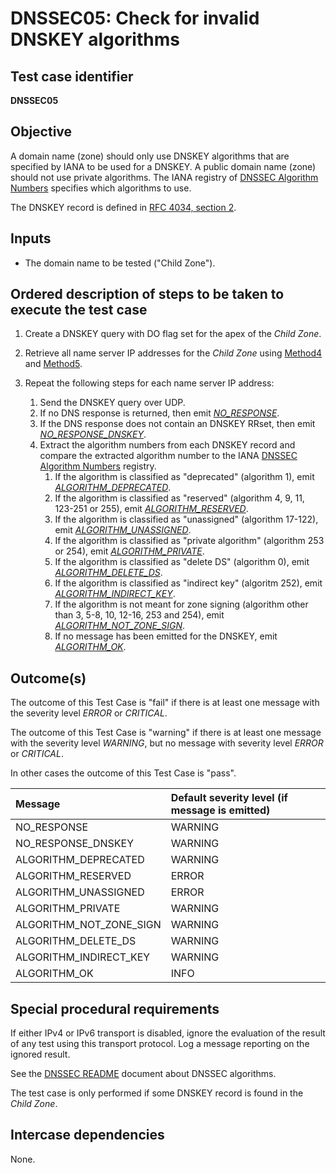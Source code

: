 # DNSSEC05: Check for invalid DNSKEY algorithms

## Test case identifier
**DNSSEC05**

## Objective

A domain name (zone) should only use DNSKEY algorithms that are specified 
by IANA to be used for a DNSKEY. A public domain name (zone) should not
use private algorithms. The IANA registry of [DNSSEC Algorithm Numbers]
specifies which algorithms to use.

The DNSKEY record is defined in [RFC 4034, section 2].

## Inputs

* The domain name to be tested ("Child Zone").

## Ordered description of steps to be taken to execute the test case

1. Create a DNSKEY query with DO flag set for the apex of the 
   *Child Zone*.

2. Retrieve all name server IP addresses for the
   *Child Zone* using [Method4] and [Method5].

3. Repeat the following steps for each name server IP address:

   1. Send the DNSKEY query over UDP.
   2. If no DNS response is returned, then emit *[NO_RESPONSE]*.
   3. If the DNS response does not contain an DNSKEY RRset,
      then emit *[NO_RESPONSE_DNSKEY]*.
   4. Extract the algorithm numbers from each DNSKEY record and
      compare the extracted algorithm number to the IANA
      [DNSSEC Algorithm Numbers] registry.
      1. If the algorithm is classified as "deprecated" (algorithm 
         1), emit *[ALGORITHM_DEPRECATED]*.
      2. If the algorithm is classified as "reserved" (algorithm 
         4, 9, 11, 123-251 or 255), emit *[ALGORITHM_RESERVED]*.
      3. If the algorithm is classified as "unassigned" (algorithm
         17-122), emit *[ALGORITHM_UNASSIGNED]*.
      4. If the algorithm is classified as "private algorithm"
         (algorithm 253 or 254), emit *[ALGORITHM_PRIVATE]*.
      5. If the algorithm is classified as "delete DS" (algorithm
         0), emit *[ALGORITHM_DELETE_DS]*.
      6. If the algorithm is classified as "indirect key" (algoritm
         252), emit *[ALGORITHM_INDIRECT_KEY]*.
      7. If the algorithm is not meant for zone signing (algorithm
         other than 3, 5-8, 10, 12-16, 253 and 254), emit 
         *[ALGORITHM_NOT_ZONE_SIGN]*.
      8. If no message has been emitted for the DNSKEY, emit 
         *[ALGORITHM_OK]*.

## Outcome(s)

The outcome of this Test Case is "fail" if there is at least one message
with the severity level *ERROR* or *CRITICAL*.

The outcome of this Test Case is "warning" if there is at least one message
with the severity level *WARNING*, but no message with severity level
*ERROR* or *CRITICAL*.

In other cases the outcome of this Test Case is "pass".

Message                       | Default severity level (if message is emitted)
:-----------------------------|:-----------------------------------
NO_RESPONSE                   | WARNING
NO_RESPONSE_DNSKEY            | WARNING
ALGORITHM_DEPRECATED          | WARNING
ALGORITHM_RESERVED            | ERROR
ALGORITHM_UNASSIGNED          | ERROR
ALGORITHM_PRIVATE             | WARNING
ALGORITHM_NOT_ZONE_SIGN       | WARNING
ALGORITHM_DELETE_DS           | WARNING
ALGORITHM_INDIRECT_KEY        | WARNING
ALGORITHM_OK                  | INFO


## Special procedural requirements

If either IPv4 or IPv6 transport is disabled, ignore the evaluation of the
result of any test using this transport protocol. Log a message reporting
on the ignored result.

See the [DNSSEC README] document about DNSSEC algorithms.

The test case is only performed if some DNSKEY record is found in the
*Child Zone*.


## Intercase dependencies

None.


[Method4]: ../Methods.md#method-4-obtain-glue-address-records-from-parent

[Method5]: ../Methods.md#method-5-obtain-the-name-server-address-records-from-child

[DNSSEC Algorithm Numbers]: https://www.iana.org/assignments/dns-sec-alg-numbers/dns-sec-alg-numbers.xml

[RFC 4034, section 2]: https://tools.ietf.org/html/rfc4034#section-2

[DNSSEC README]: ./README.md

[NO_RESPONSE]: #outcomes

[NO_RESPONSE_DNSKEY]: #outcomes

[ALGORITHM_DEPRECATED]: #outcomes

[ALGORITHM_RESERVED]: #outcomes

[ALGORITHM_UNASSIGNED]: #outcomes

[ALGORITHM_PRIVATE]: #outcomes

[ALGORITHM_NOT_ZONE_SIGN]: #outcomes

[ALGORITHM_DELETE_DS]: #outcomes

[ALGORITHM_INDIRECT_KEY]: #outcomes

[ALGORITHM_OK]: #outcomes


